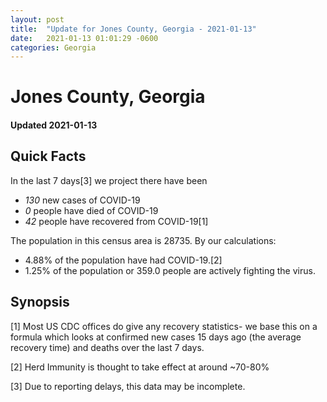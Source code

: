 ```yaml
---
layout: post
title:  "Update for Jones County, Georgia - 2021-01-13"
date:   2021-01-13 01:01:29 -0600
categories: Georgia
---
```


# Jones County, Georgia
#### Updated 2021-01-13

## Quick Facts

In the last 7 days[3] we project there have been
- *130* new cases of COVID-19
- *0* people have died of COVID-19
- *42* people have recovered from COVID-19[1]

The population in this census area is 28735. By our calculations:
- 4.88% of the population have had COVID-19.[2]
- 1.25% of the population or 359.0 people are actively fighting the virus.

## Synopsis




[1] Most US CDC offices do give any recovery statistics- we base this on a formula which looks at confirmed new cases
15 days ago (the average recovery time) and deaths over the last 7 days.

[2] Herd Immunity is thought to take effect at around ~70-80%

[3] Due to reporting delays, this data may be incomplete.
 
    
